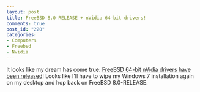 ```yaml
--- 
layout: post
title: FreeBSD 8.0-RELEASE + nVidia 64-bit drivers!
comments: true
post_id: "220"
categories:
- Computers
- Freebsd
- Nvidia
---
```

It looks like my dream has come true: <a href="http://www.nvnews.net/vbulletin/showthread.php?t=142120">FreeBSD 64-bit nVidia drivers have been released</a>!  Looks like I'll have to wipe my Windows 7 installation again on my desktop and hop back on FreeBSD 8.0-RELEASE.
